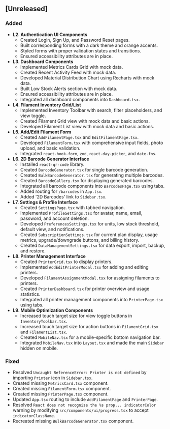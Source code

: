 ## [Unreleased]

### Added
- **L2. Authentication UI Components**
  - Created Login, Sign Up, and Password Reset pages.
  - Built corresponding forms with a dark theme and orange accents.
  - Styled forms with proper validation states and transitions.
  - Ensured accessibility attributes are in place.
- **L3. Dashboard Components**
  - Implemented Metrics Cards Grid with mock data.
  - Created Recent Activity Feed with mock data.
  - Developed Material Distribution Chart using Recharts with mock data.
  - Built Low Stock Alerts section with mock data.
  - Ensured accessibility attributes are in place.
  - Integrated all dashboard components into `Dashboard.tsx`.
- **L4. Filament Inventory Grid/List**
  - Implemented Inventory Toolbar with search, filter placeholders, and view toggle.
  - Created Filament Grid view with mock data and basic actions.
  - Developed Filament List view with mock data and basic actions.
- **L5. Add/Edit Filament Form**
  - Created `AddFilamentPage.tsx` and `EditFilamentPage.tsx`.
  - Developed `FilamentForm.tsx` with comprehensive input fields, photo upload, and basic validation.
  - Integrated `react-hook-form`, `zod`, `react-day-picker`, and `date-fns`.
- **L6. 2D Barcode Generator Interface**
  - Installed `react-qr-code` library.
  - Created `BarcodeGenerator.tsx` for single barcode generation.
  - Created `BulkBarcodeGenerator.tsx` for generating multiple barcodes.
  - Created `BarcodeGallery.tsx` for displaying generated barcodes.
  - Integrated all barcode components into `BarcodesPage.tsx` using tabs.
  - Added routing for `/barcodes` in `App.tsx`.
  - Added '2D Barcodes' link to `Sidebar.tsx`.
- **L7. Settings & Profile Interface**
  - Created `SettingsPage.tsx` with tabbed navigation.
  - Implemented `ProfileSettings.tsx` for avatar, name, email, password, and account deletion.
  - Developed `PreferencesSettings.tsx` for units, low stock threshold, default view, and notifications.
  - Created `SubscriptionSettings.tsx` for current plan display, usage metrics, upgrade/downgrade buttons, and billing history.
  - Created `DataManagementSettings.tsx` for data export, import, backup, and restore.
- **L8. Printer Management Interface**
  - Created `PrinterGrid.tsx` to display printers.
  - Implemented `AddEditPrinterModal.tsx` for adding and editing printers.
  - Developed `FilamentAssignmentModal.tsx` for assigning filaments to printers.
  - Created `PrinterDashboard.tsx` for printer overview and usage statistics.
  - Integrated all printer management components into `PrinterPage.tsx` using tabs.
- **L9. Mobile Optimization Components**
  - Increased touch target size for view toggle buttons in `InventoryToolbar.tsx`.
  - Increased touch target size for action buttons in `FilamentGrid.tsx` and `FilamentList.tsx`.
  - Created `MobileNav.tsx` for a mobile-specific bottom navigation bar.
  - Integrated `MobileNav.tsx` into `Layout.tsx` and made the main `Sidebar` hidden on mobile.

### Fixed
- Resolved `Uncaught ReferenceError: Printer is not defined` by importing `Printer` icon in `Sidebar.tsx`.
- Created missing `MetricsCard.tsx` component.
- Created missing `FilamentForm.tsx` component.
- Created missing `PrinterPage.tsx` component.
- Updated `App.tsx` routing to include `AddFilamentPage` and `PrinterPage`.
- Resolved `React does not recognize the %s prop... indicatorColor` warning by modifying `src/components/ui/progress.tsx` to accept `indicatorClassName`.
- Recreated missing `BulkBarcodeGenerator.tsx` component.